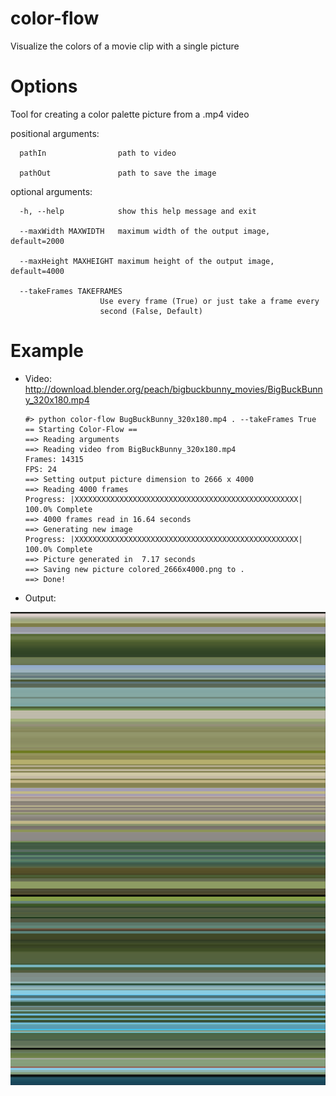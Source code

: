 # color-flow
Visualize the colors of a movie clip with a single picture

# Options
Tool for creating a color palette picture from a .mp4 video

positional arguments:

      pathIn                path to video
  
      pathOut               path to save the image

optional arguments:

      -h, --help            show this help message and exit
  
      --maxWidth MAXWIDTH   maximum width of the output image, default=2000

      --maxHeight MAXHEIGHT maximum height of the output image, default=4000

      --takeFrames TAKEFRAMES
                        Use every frame (True) or just take a frame every
                        second (False, Default)

# Example

* Video: http://download.blender.org/peach/bigbuckbunny_movies/BigBuckBunny_320x180.mp4

      #> python color-flow BugBuckBunny_320x180.mp4 . --takeFrames True
      == Starting Color-Flow ==
      ==> Reading arguments
      ==> Reading video from BigBuckBunny_320x180.mp4
      Frames: 14315
      FPS: 24
      ==> Setting output picture dimension to 2666 x 4000
      ==> Reading 4000 frames
      Progress: |XXXXXXXXXXXXXXXXXXXXXXXXXXXXXXXXXXXXXXXXXXXXXXXXXX| 100.0% Complete
      ==> 4000 frames read in 16.64 seconds
      ==> Generating new image
      Progress: |XXXXXXXXXXXXXXXXXXXXXXXXXXXXXXXXXXXXXXXXXXXXXXXXXX| 100.0% Complete
      ==> Picture generated in  7.17 seconds
      ==> Saving new picture colored_2666x4000.png to .
      ==> Done!


    
* Output:

![Example output image](https://raw.githubusercontent.com/ehni/color-flow/master/colored_2666x4000.png)

